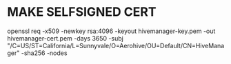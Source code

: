 # MAKE SELFSIGNED CERT

openssl req -x509 -newkey rsa:4096 -keyout hivemanager-key.pem -out hivemanager-cert.pem -days 3650 -subj "/C=US/ST=California/L=Sunnyvale/O=Aerohive/OU=Default/CN=HiveManager" -sha256 -nodes
